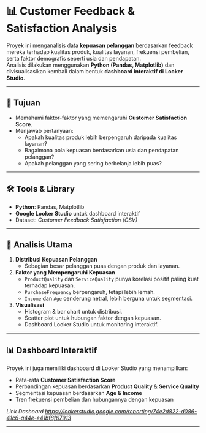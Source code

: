 # 📊 Customer Feedback & Satisfaction Analysis

Proyek ini menganalisis data **kepuasan pelanggan** berdasarkan feedback mereka terhadap kualitas produk, kualitas layanan, frekuensi pembelian, serta faktor demografis seperti usia dan pendapatan.  
Analisis dilakukan menggunakan **Python (Pandas, Matplotlib)** dan divisualisasikan kembali dalam bentuk **dashboard interaktif di Looker Studio**.

---

## 🎯 Tujuan
- Memahami faktor-faktor yang memengaruhi **Customer Satisfaction Score**.  
- Menjawab pertanyaan:
  - Apakah kualitas produk lebih berpengaruh daripada kualitas layanan?
  - Bagaimana pola kepuasan berdasarkan usia dan pendapatan pelanggan?
  - Apakah pelanggan yang sering berbelanja lebih puas?  

---

## 🛠️ Tools & Library
- **Python**: Pandas, Matplotlib  
- **Google Looker Studio** untuk dashboard interaktif  
- Dataset: *Customer Feedback Satisfaction (CSV)*  

---

## 📌 Analisis Utama
1. **Distribusi Kepuasan Pelanggan**  
   - Sebagian besar pelanggan puas dengan produk dan layanan.  
2. **Faktor yang Mempengaruhi Kepuasan**  
   - `ProductQuality` dan `ServiceQuality` punya korelasi positif paling kuat terhadap kepuasan.  
   - `PurchaseFrequency` berpengaruh, tetapi lebih lemah.  
   - `Income` dan `Age` cenderung netral, lebih berguna untuk segmentasi.  
3. **Visualisasi**  
   - Histogram & bar chart untuk distribusi.  
   - Scatter plot untuk hubungan faktor dengan kepuasan.  
   - Dashboard Looker Studio untuk monitoring interaktif.  

---

## 📊 Dashboard Interaktif
Proyek ini juga memiliki dashboard di Looker Studio yang menampilkan:
- Rata-rata **Customer Satisfaction Score**  
- Perbandingan kepuasan berdasarkan **Product Quality** & **Service Quality**  
- Segmentasi kepuasan berdasarkan **Age & Income**  
- Tren frekuensi pembelian dan hubungannya dengan kepuasan  

*Link Dasboard https://lookerstudio.google.com/reporting/74e2d822-d086-41c6-a44e-e41bf8f67913*

---
